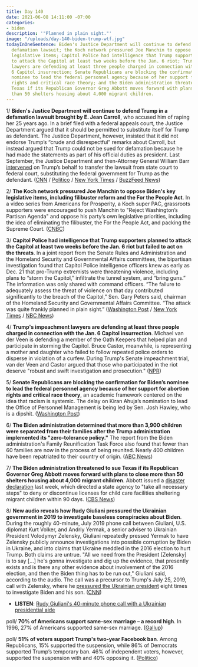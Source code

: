 ```yaml
---
title: Day 140
date: 2021-06-08 14:11:00 -07:00
categories:
- biden
description: '"Planned in plain sight."'
image: "/uploads/day-140-biden-trump-wtf.jpg"
todayInOneSentence: Biden's Justice Department will continue to defend Trump in a
  defamation lawsuit; the Koch network pressured Joe Manchin to oppose Biden's key
  legislative items; Capitol Police had intelligence that Trump supporters planned
  to attack the Capitol at least two weeks before the Jan. 6 riot; Trump's impeachment
  lawyers are defending at least three people charged in connection with the Jan.
  6 Capitol insurrection; Senate Republicans are blocking the confirmation for Biden’s
  nominee to lead the federal personnel agency because of her support for abortion
  rights and critical race theory; and the Biden administration threatened to sue
  Texas if its Republican Governor Greg Abbott moves forward with plans to close more
  than 50 shelters housing about 4,000 migrant children.
---
```


1/ **Biden's Justice Department will continue to defend Trump in a defamation lawsuit brought by E. Jean Carroll**, who accused him of raping her 25 years ago. In a brief filed with a federal appeals court, the Justice Department argued that it should be permitted to substitute itself for Trump as defendant. The Justice Department, however, insisted that it did not endorse Trump’s “crude and disrespectful” remarks about Carroll, but instead argued that Trump could not be sued for defamation because he had made the statements as part of his official duties as president. Last September, the Justice Department and then-Attorney General William Barr [intervened](https://whatthefuckjusthappenedtoday.com/2020/09/09/day-1329/#6-the-justice-department-will-repres) on Trump’s behalf to transfer the lawsuit from state court to federal court, substituting the federal government for Trump as the defendant. ([CNN](https://www.cnn.com/2021/06/07/politics/e-jean-carroll-trump-lawsuit-justice-department/index.html) / [Politico](https://www.politico.com/news/2021/06/07/biden-justice-department-defends-trump-in-suit-over-rape-denial-492088) / [New York Times](https://www.nytimes.com/2021/06/07/nyregion/trump-jean-carroll-lawsuit.html) / [BuzzFeed News](https://www.buzzfeednews.com/article/zoetillman/biden-justice-department-defends-trump-rape-defamation))

2/ **The Koch network pressured Joe Manchin to oppose Biden's key legislative items, including filibuster reform and the For the People Act**. In a video series from Americans for Prosperity, a Koch super PAC, grassroots supporters were encouraged to push Manchin to "Reject Washington’s Partisan Agenda" and oppose his party’s own legislative priorities, including the idea of eliminating the filibuster, the For the People Act, and packing the Supreme Court. ([CNBC](https://www.cnbc.com/2021/06/08/joe-manchin-is-opposing-big-parts-of-bidens-agenda-as-the-koch-network-pressures-him.html))

3/ **Capitol Police had intelligence that Trump supporters planned to attack the Capitol at least two weeks before the Jan. 6 riot but failed to act on the threats**. In a joint report from the Senate Rules and Administration and the Homeland Security and Governmental Affairs committees, the bipartisan investigation found that Capitol Police intelligence officers knew as early as Dec. 21 that pro-Trump extremists were threatening violence, including plans to “storm the Capitol,” infiltrate the tunnel system, and “bring guns.” The information was only shared with command officers. “The failure to adequately assess the threat of violence on that day contributed significantly to the breach of the Capitol,” Sen. Gary Peters said, chairman of the Homeland Security and Governmental Affairs Committee. “The attack was quite frankly planned in plain sight.” ([Washington Post](https://www.washingtonpost.com/national-security/january-6-senate-investigation/2021/06/08/a8cc5b1e-c7d4-11eb-81b1-34796c7393af_story.html) / [New York Times](https://www.nytimes.com/2021/06/08/us/capitol-riot-security.html) / [NBC News](https://www.nbcnews.com/politics/congress/capitol-police-didn-t-act-warnings-trump-backers-would-breach-n1269888))

4/ **Trump's impeachment lawyers are defending at least three people charged in connection with the Jan. 6 Capitol insurrection**. Michael van der Veen is defending a member of the Oath Keepers that helped plan and participate in storming the Capitol. Bruce Castor, meanwhile, is representing a mother and daughter who failed to follow repeated police orders to disperse in violation of a curfew. During Trump's Senate impeachment trial, van der Veen and Castor argued that those who participated in the riot deserve "robust and swift investigation and prosecution." ([NPR](https://www.npr.org/2021/06/08/1004027894/trump-impeachment-lawyers-are-now-representing-capitol-riot-defendants))

5/ **Senate Republicans are blocking the confirmation for Biden’s nominee to lead the federal personnel agency because of her support for abortion rights and critical race theory**, an academic framework centered on the idea that racism is systemic. The delay on Kiran Ahuja’s nomination to lead the Office of Personnel Management is being led by Sen. Josh Hawley, who is a dipshit. ([Washington Post](https://www.washingtonpost.com/politics/biden-personnel-chief-hawley/2021/06/07/c8f9aba8-c54a-11eb-9a8d-f95d7724967c_story.html))

6/ **The Biden administration determined that more than 3,900 children were separated from their families after the Trump administration implemented its "zero-tolerance policy."** The report from the Biden administration's Family Reunification Task Force also found that fewer than 60 families are now in the process of being reunited. Nearly 400 children have been repatriated to their country of origin. ([ABC News](https://abcnews.go.com/Politics/bidens-task-force-finds-3900-children-separated-families/story?id=78134730))

7/ **The Biden administration threatened to sue Texas if its Republican Governor Greg Abbott moves forward with plans to close more than 50 shelters housing about 4,000 migrant children**. Abbott issued a [disaster declaration](https://apnews.com/article/texas-immigration-coronavirus-pandemic-health-government-and-politics-462a36ca2ce66bda30e7abeb807a17a7) last week, which directed a state agency to "take all necessary steps" to deny or discontinue licenses for child care facilities sheltering migrant children within 90 days. ([CBS News](https://www.cbsnews.com/news/hhs-threatens-lawsuit-texas-migrant-shelters-abbott/))

8/ **New audio reveals how Rudy Giuliani pressured the Ukrainian government in 2019 to investigate baseless conspiracies about Biden**. During the roughly 40-minute, July 2019 phone call between Giuliani, U.S. diplomat Kurt Volker, and Andriy Yermak, a senior adviser to Ukrainian President Volodymyr Zelensky, Giuliani repeatedly pressed Yermak to have Zelensky publicly announce investigations into possible corruption by Biden in Ukraine, and into claims that Ukraine meddled in the 2016 election to hurt Trump. Both claims are untrue. "All we need from the President \[Zelensky\] is to say \[...\] he's gonna investigate and dig up the evidence, that presently exists and is there any other evidence about involvement of the 2016 election, and then the Biden thing has to be run out," Giuliani said, according to the audio. The call was a precursor to Trump's July 25, 2019, call with Zelensky, where he [pressured the Ukrainian president](https://whatthefuckjusthappenedtoday.com/2019/09/20/day-974/#1-trump-pressured-the-leader-of-ukra) eight times to investigate Biden and his son. ([CNN](https://www.cnn.com/2021/06/07/politics/rudy-giuliani-ukraine-call-investigate-biden/index.html))

* **LISTEN**: [Rudy Giuliani's 40-minute phone call with a Ukrainian presidential aide](https://www.cnn.com/2021/06/08/politics/giuliani-ukraine-full-audio/index.html)

poll/ **70% of Americans support same-sex marriage – a record high**. In 1996, 27% of Americans supported same-sex marriage. ([Gallup](https://news.gallup.com/poll/350486/record-high-support-same-sex-marriage.aspx))

poll/ **51% of voters support Trump's two-year Facebook ban**. Among Republicans, 15% supported the suspension, while 86% of Democrats supported Trump’s temporary ban. 46% of independent voters, however, supported the suspension with and 40% opposing it. ([Politico](https://www.politico.com/news/2021/06/07/poll-trump-facebook-suspension-492046))